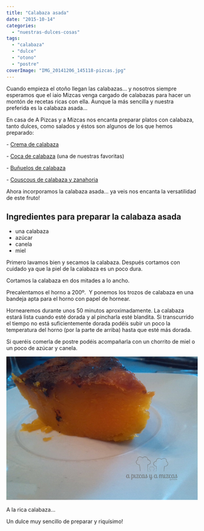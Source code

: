 ```yaml
---
title: "Calabaza asada"
date: "2015-10-14"
categories:
  - "nuestras-dulces-cosas"
tags:
  - "calabaza"
  - "dulce"
  - "otono"
  - "postre"
coverImage: "IMG_20141206_145118-pizcas.jpg"
---
```


Cuando empieza el otoño llegan las calabazas... y nosotros siempre esperamos que el iaio Mizcas venga cargado de calabazas para hacer un montón de recetas ricas con ella. Aunque la más sencilla y nuestra preferida es la calabaza asada...

En casa de A Pizcas y a Mizcas nos encanta preparar platos con calabaza, tanto dulces, como salados y éstos son algunos de los que hemos preparado:

\- [Crema de calabaza](/crema-de-calabaza/)

\- [Coca de calabaza](/coca-de-calabaza/) (una de nuestras favoritas)

\- [Buñuelos de calabaza](/bunuelos-de-calabaza/)

\- [Couscous de calabaza y zanahoria](/couscous-con-calabaza-y-zanahoria/)

Ahora incorporamos la calabaza asada... ya veis nos encanta la versatilidad de este fruto!

## Ingredientes para preparar la calabaza asada

- una calabaza
- azúcar
- canela
- miel

Primero lavamos bien y secamos la calabaza. Después cortamos con cuidado ya que la piel de la calabaza es un poco dura.

Cortamos la calabaza en dos mitades a lo ancho.

Precalentamos el horno a 200º.  Y ponemos los trozos de calabaza en una bandeja apta para el horno con papel de hornear.

Hornearemos durante unos 50 minutos aproximadamente. La calabaza estará lista cuando esté dorada y al pincharla esté blandita. Si transcurrido el tiempo no está suficientemente dorada podéis subir un poco la temperatura del horno (por la parte de arriba) hasta que esté más dorada.

Si queréis comerla de postre podéis acompañarla con un chorrito de miel o un poco de azúcar y canela.

![](images/IMG_20141206_145118-pizcas.jpg)

A la rica calabaza...

Un dulce muy sencillo de preparar y riquísimo!
